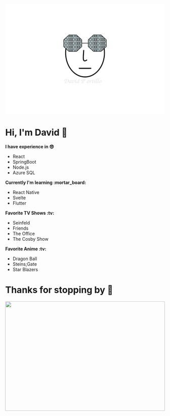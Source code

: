<img src="https://github.com/portijo/portijo/blob/master/assets/personal-logo-2.svg" width="100%" height="345">

<div>
  <h1>Hi, I'm David 👋</h1>
  
  <b>I have experience in :sunglasses:</b>
  <ul>
    <li>React</li>
    <li>SpringBoot</li>
    <li>Node.js</li>
    <li>Azure SQL</li>
  </ul>
  <b>Currently I'm learning :mortar_board:</b>
  <ul>
    <li>React Native</li>
    <li>Svelte</li>
    <li>Flutter</li>
  </ul>
  <b>Favorite TV Shows :tv:</b>
   <ul>
    <li>Seinfeld</li>
    <li>Friends</li>
    <li>The Office</li>
    <li>The Cosby Show</li>
  </ul>
  <b>Favorite Anime :tv:</b>
   <ul>
    <li>Dragon Ball</li>
    <li>Steins;Gate</li>
    <li>Star Blazers</li>
  </ul>
</div>

<div>

  <h1>Thanks for stopping by 👋</h1>
  <img src="https://media.giphy.com/media/B1K1NaIRuj6Cc/giphy.gif" width="100%" height="345">

</div>

<!--
**portijo/portijo** is a ✨ _special_ ✨ repository because its `README.md` (this file) appears on your GitHub profile.

Here are some ideas to get you started:

- 🔭 I’m currently working on ...
- 🌱 I’m currently learning ...
- 👯 I’m looking to collaborate on ...
- 🤔 I’m looking for help with ...
- 💬 Ask me about ...
- 📫 How to reach me: ...
- 😄 Pronouns: ...
- ⚡ Fun fact: ...
-->
